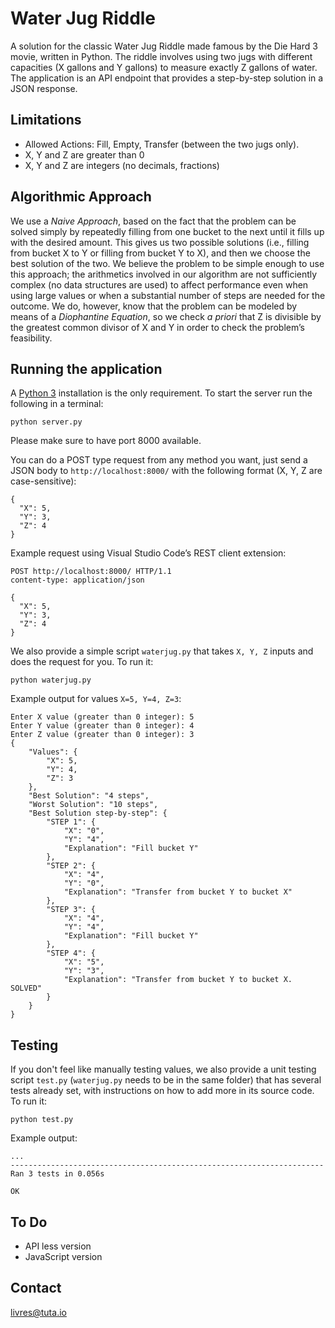 # Water Jug Riddle

A solution for the classic Water Jug Riddle made famous by the Die Hard 3 movie, written in Python. The riddle involves using two jugs with different capacities (X gallons and Y gallons) to measure exactly Z gallons of water. The application is an API endpoint that provides a step-by-step solution in a JSON response.

## Limitations

- Allowed Actions: Fill, Empty, Transfer (between the two jugs only).
- X, Y and Z are greater than 0
- X, Y and Z are integers (no decimals, fractions)

## Algorithmic Approach

We use a _Naive Approach_, based on the fact that the problem can be solved simply by repeatedly filling from one bucket to the next until it fills up with the desired amount. This gives us two possible solutions (i.e., filling from bucket X to Y or filling from bucket Y to X), and then we choose the best solution of the two. We believe the problem to be simple enough to use this approach; the arithmetics involved in our algorithm are not sufficiently complex (no data structures are used) to affect performance even when using large values or when a substantial number of steps are needed for the outcome. We do, however, know that the problem can be modeled by means of a _Diophantine Equation_, so we check _a priori_ that Z is divisible by the greatest common divisor of X and Y in order to check the problem’s feasibility.

## Running the application

A [Python 3](https://www.python.org/downloads/) installation is the only requirement. To start the server run the following in a terminal:

```
python server.py
```

Please make sure to have port 8000 available.

You can do a POST type request from any method you want, just send a JSON body to `http://localhost:8000/` with the following format (X, Y, Z are case-sensitive):

```
{
  "X": 5,
  "Y": 3,
  "Z": 4
}
```

Example request using Visual Studio Code’s REST client extension:

```
POST http://localhost:8000/ HTTP/1.1
content-type: application/json

{
  "X": 5,
  "Y": 3,
  "Z": 4
}
```

We also provide a simple script `waterjug.py` that takes `X, Y, Z` inputs and does the request for you. To run it:

```
python waterjug.py
```

Example output for values `X=5, Y=4, Z=3`:

```
Enter X value (greater than 0 integer): 5
Enter Y value (greater than 0 integer): 4
Enter Z value (greater than 0 integer): 3
{
    "Values": {
        "X": 5,
        "Y": 4,
        "Z": 3
    },
    "Best Solution": "4 steps",
    "Worst Solution": "10 steps",
    "Best Solution step-by-step": {
        "STEP 1": {
            "X": "0",
            "Y": "4",
            "Explanation": "Fill bucket Y"
        },
        "STEP 2": {
            "X": "4",
            "Y": "0",
            "Explanation": "Transfer from bucket Y to bucket X"
        },
        "STEP 3": {
            "X": "4",
            "Y": "4",
            "Explanation": "Fill bucket Y"
        },
        "STEP 4": {
            "X": "5",
            "Y": "3",
            "Explanation": "Transfer from bucket Y to bucket X. SOLVED"
        }
    }
}
```

## Testing

If you don't feel like manually testing values, we also provide a unit testing script `test.py` (`waterjug.py` needs to be in the same folder) that has several tests already set, with instructions on how to add more in its source code. To run it:

```
python test.py
```

Example output:

```
...
----------------------------------------------------------------------
Ran 3 tests in 0.056s

OK
```

## To Do

- API less version
- JavaScript version

## Contact

[livres@tuta.io](mailto:livres@tuta.io)
